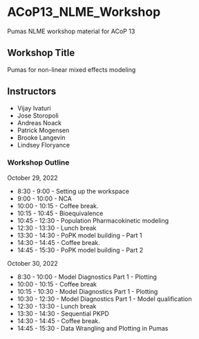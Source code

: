 # ACoP13_NLME_Workshop
Pumas NLME workshop material for ACoP 13 

## Workshop Title
Pumas for non-linear mixed effects modeling

## Instructors

- Vijay Ivaturi
- Jose Storopoli
- Andreas Noack
- Patrick Mogensen
- Brooke Langevin
- Lindsey Floryance

### Workshop Outline

October 29, 2022
- 8:30 - 9:00 - Setting up the workspace
- 9:00 - 10:00 - NCA
- 10:00 - 10:15 - Coffee break.
- 10:15 - 10:45 - Bioequivalence
- 10:45 - 12:30 - Population Pharmacokinetic modeling
- 12:30 - 13:30 - Lunch break
- 13:30 - 14:30 - PoPK model building - Part 1
- 14:30 - 14:45 - Coffee break.
- 14:45 - 15:30 - PoPK model building - Part 2

October 30, 2022
- 8:30 - 10:00 - Model Diagnostics Part 1 - Plotting
- 10:00 - 10:15 - Coffee break
- 10:15 - 10:30 - Model Diagnostics Part 1 - Plotting
- 10:30 - 12:30 - Model Diagnostics Part 1 - Model qualification
- 12:30 - 13:30 - Lunch break
- 13:30 - 14:30 - Sequential PKPD
- 14:30 - 14:45 - Coffee break.
- 14:45 - 15:30 - Data Wrangling and Plotting in Pumas
